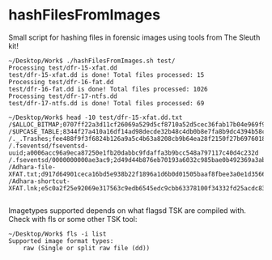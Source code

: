 # hashFilesFromImages
Small script for hashing files in forensic images using tools from The Sleuth kit!

```
~/Desktop/Work$ ./hashFilesFromImages.sh test/
Processing test/dfr-15-xfat.dd
test/dfr-15-xfat.dd is done! Total files processed: 15
Processing test/dfr-16-fat.dd
test/dfr-16-fat.dd is done! Total files processed: 1026
Processing test/dfr-17-ntfs.dd
test/dfr-17-ntfs.dd is done! Total files processed: 69

~/Desktop/Work$ head -10 test/dfr-15-xfat.dd.txt 
/$ALLOC_BITMAP;0707ff22a3d11cf26069a529d5cf8710a52d5cec36fab17b04e969f9f171a371
/$UPCASE_TABLE;8344f27a410a16df14ad98decde32b48c4db0b8e7fa8b9dc4394b58ced972f11
/._.Trashes;fee488f9f3f6824b126a9a5c4b63a8208cb9b64ea28f2150f27b6976018834df
/.fseventsd/fseventsd-uuid;a0006acc96a9eca87250e1fb20dabbc9fdaffa3b9bcc548a797117c40d4c232d
/.fseventsd/0000000000ae3ac9;2d49d44b876eb70193a6032c985bae0b492369a3ab029439ce4ba88403c75f73
/Adhara-file-XFAT.txt;d917d64901ceca16bd5e938b22f1896a1d6b0d01505baaf8fbee3a0e1d3566d7
/Adhara-shortcut-XFAT.lnk;e5c0a2f25e92069e317563c9edb6545edc9cbb63378100f34332fd25acdc83ce


```

Imagetypes supported depends on what flagsd TSK are compiled with. Check with fls or some other TSK tool:

```
~/Desktop/Work$ fls -i list
Supported image format types:
	raw (Single or split raw file (dd))
```
